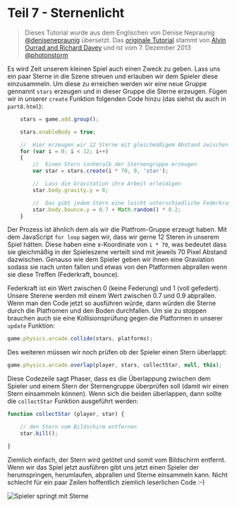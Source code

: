 # Teil 7 - Sternenlicht

> Dieses Tutorial wurde aus dem Englischen von Denise Nepraunig [@denisenepraunig][twitter_me] übersetzt. Das [originale Tutorial][org_tutorial] stammt von [Alvin Ourrad and Richard Davey][authors] und ist vom 7. Dezember 2013 [@photonstorm][authors]

Es wird Zeit unserem kleinen Spiel auch einen Zweck zu geben. Lass uns ein paar Sterne in die Szene streuen und erlauben wir dem Spieler diese einzusammeln. Um diese zu erreichen werden wir eine neue Gruppe gennannt `stars` erzeugen und in dieser Gruppe die Sterne erzeugen. Fügen wir in unserer `create` Funktion folgenden Code hinzu (das siehst du auch in `part8.html`):

```javascript
	stars = game.add.group();

    stars.enableBody = true;

    //  Hier erzeugen wir 12 Sterne mit gleichmäßigem Abstand zwischen ihnen
    for (var i = 0; i < 12; i++)
    {
        //  Einen Stern innheralb der Sternengruppe erzeugen
        var star = stars.create(i * 70, 0, 'star');

        //  Lass die Gravitation ihre Arbeit erleidigen
        star.body.gravity.y = 6;

        //  Das gibt jedem Stern eine leicht unterschiedliche Federkraft
        star.body.bounce.y = 0.7 + Math.random() * 0.2;
    }
```

Der Prozess ist ähnlich dem als wir die Platfrom-Gruppe erzeugt haben. Mit dem JavaScript `for loop` sagen wir, dass wir gerne 12 Steren in unserem Spiel hätten. Diese haben eine x-Koordinate von `i * 70`, was bedeutet dass sie gleichmäßig in der Spieleszene verteilt sind mit jeweils 70 Pixel Abstand dazwischen. Genauso wie dem Spieler geben wir ihnen eine Graviation sodass sie nach unten fallen und etwas von den Platformen abprallen wenn sie diese Treffen (Federkraft, bounce). 

Federkraft ist ein Wert zwischen 0 (keine Federung) und 1 (voll gefedert). Unsere Sterene werden mit einem Wert zwischen 0.7 und 0.9 abprallen. Wenn man den Code jetzt so ausführen würde, dann würden die Sterne durch die Platfromen und den Boden durchfallen. Um sie zu stoppen brauchen auch sie eine Kollisionsprüfung gegen die Platformen in unserer `update` Funktion:

```javascript
game.physics.arcade.collide(stars, platforms);
```

Des weiteren müssen wir noch prüfen ob der Spieler einen Stern überlappt:

```javascript
game.physics.arcade.overlap(player, stars, collectStar, null, this);
```

Diese Codezeile sagt Phaser, dass es die Überlappung zwischen dem Spieler und einem Stern der Sternengruppe überprüfen soll (damit wir einen Stern einsammeln können). Wenn sich die beiden überlappen, dann sollte die `collectStar` Funktion ausgeführt werden:

```javascript
function collectStar (player, star) {

    // den Stern vom Bildschirm entfernen
    star.kill();

}
```

Ziemlich einfach, der Stern wird getötet und somit vom Bildschirm entfernt. Wenn wir das Spiel jetzt ausführen gibt uns jetzt einen Spieler der herumspringen, herumlaufen, abprallen und Sterne einsammeln kann. Nicht schlecht für ein paar Zeilen hoffentlich ziemlich leserlichen Code :-)

![Spieler springt mit Sterne][img_game]

[twitter_me]: https://twitter.com/denisenepraunig
[org_tutorial]: http://phaser.io/tutorials/making-your-first-phaser-game
[authors]: https://twitter.com/photonstorm 

[img_game]: http://phaser.io/content/tutorials/making-your-first-phaser-game/part8.png